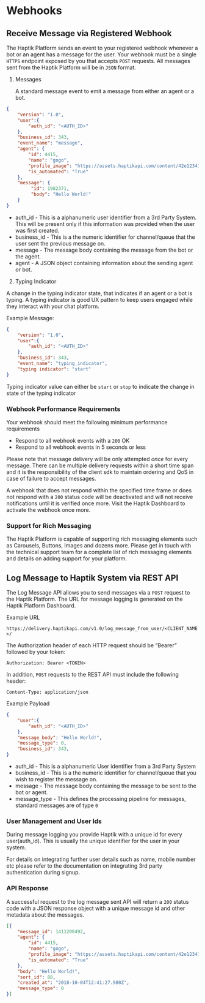 # Webhooks



## Receive Message via Registered Webhook

The Haptik Platform  sends an event to your registered webhook whenever a bot or an agent has a message for the user. Your webhook must be a single `HTTPS` endpoint exposed by you that accepts  `POST` requests. All messages sent from the Haptik Platform will be in `JSON` format.

1. Messages

   A standard message event to emit a message from either an agent or a bot.

```json
{
    "version": "1.0",
    "user":{
	    "auth_id": "<AUTH_ID>"
    },
    "business_id": 343,
	"event_name": "message",
    "agent": {
        "id": 4415,
        "name": "gogo",
        "profile_image": "https://assets.haptikapi.com/content/42e123411bk1109823bf.jpg",
        "is_automated": "True"
    },
    "message": {
         "id": 1982371,
         "body": "Hello World!"   
    }
}
```



- auth_id - This is a alphanumeric user identifier from a 3rd Party System. This will be present only if this information was provided when the user was first created.
- business_id - This is a the numeric identifier for channel/queue that the user sent the previous message on. 
- message -  The message body containing the message from the bot or the agent. 
- agent - A JSON object containing information about the sending agent or bot.



2. Typing Indicator

  A change in the typing indicator state, that indicates if an agent or a bot is typing. A typing indicator is good UX pattern to keep users engaged while they interact with your chat platform.

Example Message:
```json
{
    "version": "1.0",
	"user":{ 
	    "auth_id": "<AUTH_ID>"
    },
    "business_id": 343,
    "event_name": "typing_indicator",
    "typing indicator": "start"
}
```

Typing indicator value can either be `start` or `stop` to indicate the change in state of the typing indicator



### Webhook Performance Requirements

Your webhook should meet the following minimum performance requirements

- 
  Respond to all webhook events with a `200` OK
- Respond to all webhook events in 5 seconds or less

Please note that message delivery will be only attempted *once* for every message. There can be multiple delivery requests within a short time span and it is the responsibility of the client sdk to maintain ordering and QoS in case of failure to accept messages.

A webhook that does not respond within the specified time frame or does not respond with a `200` status code will be deactivated and will not receive notifications until it is verified once more. Visit the Haptik Dashboard to activate the webhook once more.



###  Support for Rich Messaging

The Haptik Platform is capable of supporting rich messaging elements such as Carousels, Buttons, Images and dozens more. Please get in touch with the technical support team for a complete list of rich messaging elements and details on adding support for your platform.



## Log Message to Haptik System via REST API

The Log Message API allows you to send messages via a `POST` request to the Haptik Platform. The URL for message logging is generated on the Haptik Platform Dashboard.

Example URL

`https://delivery.haptikapi.com/v1.0/log_message_from_user/<CLIENT_NAME>/`

The Authorization header of each HTTP request should be “Bearer” followed by your token:

```
Authorization: Bearer <TOKEN>
```

In addition, `POST` requests to the REST API must include the following header:

```
Content-Type: application/json
```



Example Payload

```json
{
	"user":{ 
	    "auth_id": "<AUTH_ID>"
    },
    "message_body": "Hello World!",
    "message_type": 0,
    "business_id": 343,
}
```

- auth_id - This is a alphanumeric User identifier from a 3rd Party System
- business_id - This is a the numeric identifier for channel/queue that you wish to register the message on.
- message -  The message body containing the message to be sent to the bot or agent.
- message_type - This defines the processing pipeline for messages, standard messages are of type `0`



### User Management and User Ids

During message logging you provide Haptik with a unique id for every user(auth_id). This is usually the unique identifier for the user in your system.

For details on integrating further user details such as name, mobile number etc please refer to the documentation on integrating 3rd party authentication during signup.




### API Response

A successful request to the log message sent API will return a `200` status code with a JSON response object with a unique message id and other metadata about the messages.

```json
[{
    "message_id": 1411200492,
	"agent": {
        "id": 4415,
        "name": "gogo",
        "profile_image": "https://assets.haptikapi.com/content/42e123411bk1109823bf.jpg",
        "is_automated": "True"
    },
    "body": "Hello World!",
    "sort_id": 88,
    "created_at": "2018-10-04T12:41:27.980Z",
    "message_type": 0
}]
```





